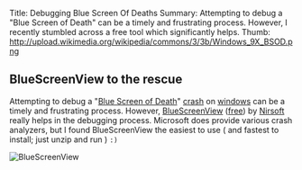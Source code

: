 Title: Debugging Blue Screen Of Deaths
Summary: Attempting to debug a "Blue Screen of Death" can be a timely and frustrating process. However, I recently stumbled across a free tool which significantly helps.
Thumb: http://upload.wikimedia.org/wikipedia/commons/3/3b/Windows_9X_BSOD.png

BlueScreenView to the rescue
-----------------------------

Attempting to debug a "[Blue Screen of Death][BSOD]" [crash](tag:crash) on [windows](tag:windows) can be a timely and frustrating process. However, [BlueScreenView][] ([free](tag:free)) by [Nirsoft][] really helps in the debugging process. Microsoft does provide various crash analyzers, but I found BlueScreenView the easiest to use ( and fastest to install; just unzip and run ) `:)`

![BlueScreenView](http://www.nirsoft.net/utils/bluescreenview.gif)

[BSOD]: wp:Blue_Screen_of_Death
[BlueScreenView]: http://www.nirsoft.net/utils/blue_screen_view.html
[Nirsoft]: http://www.nirsoft.net
